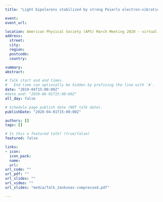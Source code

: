 ```yaml
---
title: "Light bipolarons stabilized by strong Peierls electron-vibration coupling: A new hope for high-𝑇𝑐 superconductivity"

event: 
event_url: 

location: American Physical Society (APS) March Meeting 2020 - virtual
address:
  street: 
  city: 
  region: 
  postcode: 
  country: 

summary: 
abstract:

# Talk start and end times.
#   End time can optionally be hidden by prefixing the line with `#`.
date: "2019-04T15:00:00Z"
#date_end: "2030-06-01T15:00:00Z"
all_day: false

# Schedule page publish date (NOT talk date).
publishDate: "2020-04-01T15:00:00Z"

authors: []
tags: []

# Is this a featured talk? (true/false)
featured: false

links:
- icon: 
  icon_pack: 
  name: 
  url: 
url_code: ""
url_pdf: ""
url_slides: ""
url_video: ""
url_slides: "media/Talk_Jankunas-compressed.pdf"

---
```

